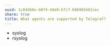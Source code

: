 ```yaml
---
uuid: 1c84db6e-b0f4-4de0-b7c7-686965662cec
share: true
title: What agents are supported by Telegraf?
---
```

* syslog
* rsyslog